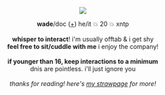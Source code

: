 <p align="center">
<img src="https://i.imgur.com/VbhZC2e.png">
</p>
<p align="center">
  <b>wade</b>/doc (<a href="https://pronouns.cc/@deadpool">+</a>) he/it 💥 20 💥 xntp
  <br><br>
<b>whisper to interact</b>! i'm usually offtab & i get shy
<br><b>feel free to sit/cuddle with me</b> i enjoy the company!
<br><br><b>if younger than 16, keep interactions to a minimum</b>
<br>dnis are pointless. i'll just ignore you
<br><br><i>thanks for reading! here's <a href="https://funny.straw.page/">my strawpage</a> for more!</i>
</p>
